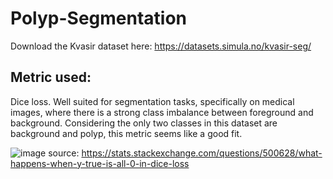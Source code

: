 # Polyp-Segmentation
Download the Kvasir dataset here: https://datasets.simula.no/kvasir-seg/


## Metric used: 
Dice loss. Well suited for segmentation tasks, specifically on medical images, where there is a strong class imbalance between foreground and background. Considering the only two classes in this dataset are background and polyp, this metric seems like a good fit.

![image](https://user-images.githubusercontent.com/23001669/205491168-15496a83-04f4-439b-a569-2f42cd007d8e.png)
source: https://stats.stackexchange.com/questions/500628/what-happens-when-y-true-is-all-0-in-dice-loss

